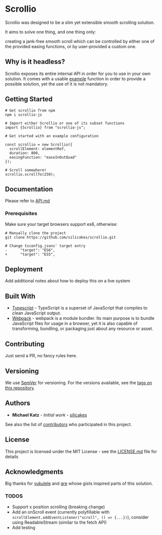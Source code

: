 # Scrollio

Scrollio was designed to be a slim yet extensible smooth scrolling solution.

It aims to solve one thing, and one thing only:

creating a jank-free smooth scroll which can be controlled by either one of the provided easing functions, or by user-provided a custom one.

## Why is it headless?
Scrollio exposes its entire internal API in order for you to use in your own solution.
It comes with a usable [example](src/scrollTo.ts) function in order to provide a possible solution, yet the use of it is not mandatory.

## Getting Started

```
# Get scrollio from npm
npm i scrollio-js

# Import either Scrollio or one of its subset functions
import {Scrollio} from "scrollio-js";

# Get started with an example configuration

const scrollio = new Scrollio({
  scrollElement: elementRef,
  duration: 800,
  easingFunction: "easeInOutQuad"
});

# Scroll somewhere!
scrollio.scrollTo(250);

```

## Documentation
Please refer to [API.md](API.md)

### Prerequisites

Make sure your target browsers support es6, otherwise:

```
# Manually clone the project
git clone https://github.com/silicakes/scrollio.git

# Change tsconfig.jsons' target entry
-      "target": "ES6",
+      "target": "ES5",
```


## Deployment

Add additional notes about how to deploy this on a live system

## Built With

* [Typescript](https://www.typescriptlang.org/) - TypeScript is a superset of JavaScript that compiles to clean JavaScript output. 
* [Webpack](https://webpack.js.org/) - webpack is a module bundler. Its main purpose is to bundle JavaScript files for usage in a browser, yet it is also capable of transforming, bundling, or packaging just about any resource or asset.

## Contributing
Just send a PR, no fancy rules here.

## Versioning

We use [SemVer](http://semver.org/) for versioning. For the versions available, see the [tags on this repository](https://github.com/your/project/tags). 

## Authors

* **Michael Katz** - *Initial work* - [silicakes](https://github.com/silicakes)

See also the list of [contributors](https://github.com/your/project/contributors) who participated in this project.

## License

This project is licensed under the MIT License - see the [LICENSE.md](LICENSE.md) file for details

## Acknowledgments

Big thanks for [yukulele](https://github.com/yukulele) and [gre](https://github.com/gre) whose gists inspired parts of this solution.


### TODOS
- Support x position scrolling (breaking change)
- Add an onScroll event (currently polyfillable with `scrollElement.addEventListener("scroll", () => {...})`), consider using ReadableStream (similar to the fetch API)
- Add testing